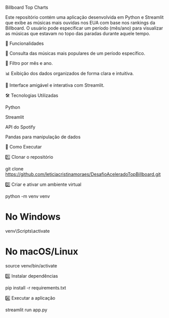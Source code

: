 Billboard Top Charts

Este repositório contém uma aplicação desenvolvida em Python e Streamlit que exibe as músicas mais ouvidas nos EUA com base nos rankings da Billboard. O usuário pode especificar um período (mês/ano) para visualizar as músicas que estavam no topo das paradas durante aquele tempo.

📌 Funcionalidades

🔎 Consulta das músicas mais populares de um período específico.

📅 Filtro por mês e ano.

📊 Exibição dos dados organizados de forma clara e intuitiva.

🚀 Interface amigável e interativa com Streamlit.

🛠️ Tecnologias Utilizadas

Python

Streamlit

API do Spotify

Pandas para manipulação de dados

🚀 Como Executar

1️⃣ Clonar o repositório

git clone https://github.com/leticiacristinamoraes/DesafioAceleradoTopBillboard.git

2️⃣ Criar e ativar um ambiente virtual

python -m venv venv
# No Windows
venv\Scripts\activate
# No macOS/Linux
source venv/bin/activate

3️⃣ Instalar dependências

pip install -r requirements.txt

4️⃣ Executar a aplicação

streamlit run app.py


